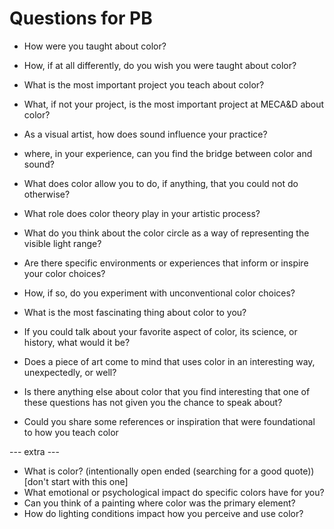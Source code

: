 # Questions for PB 

- How were you taught about color? 
- How, if at all differently, do you wish you were taught about color?
- What is the most important project you teach about color?
- What, if not your project, is the most important project at MECA&D about color? 
- As a visual artist, how does sound influence your practice?
- where, in your experience, can you find the bridge between color and sound?
- What does color allow you to do, if anything, that you could not do otherwise?

- What role does color theory play in your artistic process?
- What do you think about the color circle as a way of representing the visible light range? 
- Are there specific environments or experiences that inform or inspire your color choices?
- How, if so, do you experiment with unconventional color choices?

- What is the most fascinating thing about color to you? 
- If you could talk about your favorite aspect of color, its science, or history, what would it be?
- Does a piece of art come to mind that uses color in an interesting way, unexpectedly, or well?

- Is there anything else about color that you find interesting that one of these questions has not given you the chance to speak about? 

- Could you share some references or inspiration that were foundational to how you teach color

--- extra ---
- What is color? (intentionally open ended (searching for a good quote)) [don't start with this one]
- What emotional or psychological impact do specific colors have for you?
- Can you think of a painting where color was the primary element?
- How do lighting conditions impact how you perceive and use color?